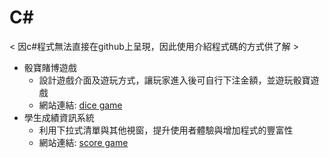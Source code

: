 # C#

< 因c#程式無法直接在github上呈現，因此使用介紹程式碼的方式供了解 >

- 骰寶賭博遊戲
  - 設計遊戲介面及遊玩方式，讓玩家進入後可自行下注金額，並遊玩骰寶遊戲
  - 網站連結: [dice game](https://github.com/WenYu-HSU/C_sharp/blob/main/dice.md)
- 學生成績資訊系統
  - 利用下拉式清單與其他視窗，提升使用者體驗與增加程式的豐富性
  - 網站連結: [score game](https://github.com/WenYu-HSU/C_sharp/blob/main/score.md)
